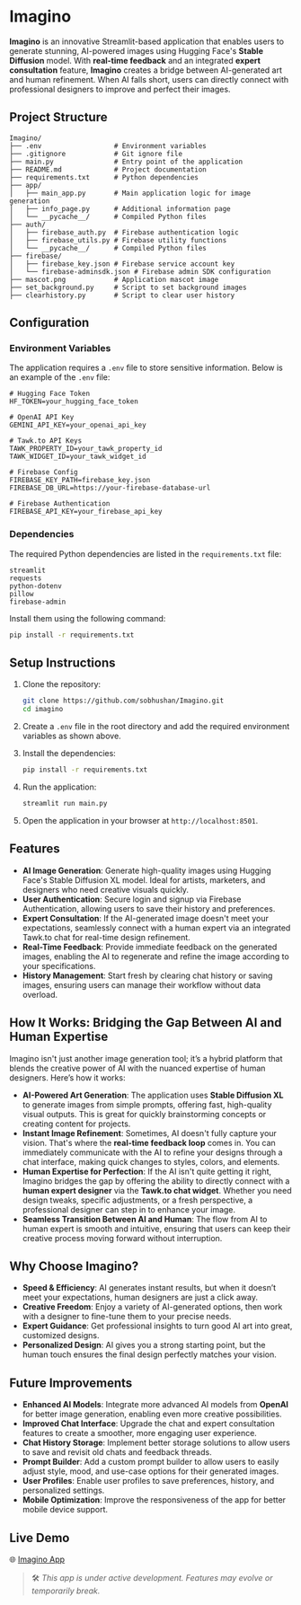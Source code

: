 # Imagino

**Imagino** is an innovative Streamlit-based application that enables users to generate stunning, AI-powered images using Hugging Face's **Stable Diffusion** model. With **real-time feedback** and an integrated **expert consultation** feature, **Imagino** creates a bridge between AI-generated art and human refinement. When AI falls short, users can directly connect with professional designers to improve and perfect their images.
## Project Structure

```
Imagino/
├── .env                  # Environment variables
├── .gitignore            # Git ignore file
├── main.py               # Entry point of the application
├── README.md             # Project documentation
├── requirements.txt      # Python dependencies
├── app/
│   ├── main_app.py       # Main application logic for image generation
│   ├── info_page.py      # Additional information page
│   └── __pycache__/      # Compiled Python files
├── auth/
│   ├── firebase_auth.py  # Firebase authentication logic
│   ├── firebase_utils.py # Firebase utility functions
│   └── __pycache__/      # Compiled Python files
├── firebase/
│   ├── firebase_key.json # Firebase service account key
│   └── firebase-adminsdk.json # Firebase admin SDK configuration
├── mascot.png            # Application mascot image
├── set_background.py     # Script to set background images
├── clearhistory.py       # Script to clear user history
```

## Configuration

### Environment Variables

The application requires a `.env` file to store sensitive information. Below is an example of the `.env` file:

```plaintext
# Hugging Face Token
HF_TOKEN=your_hugging_face_token

# OpenAI API Key
GEMINI_API_KEY=your_openai_api_key

# Tawk.to API Keys
TAWK_PROPERTY_ID=your_tawk_property_id
TAWK_WIDGET_ID=your_tawk_widget_id

# Firebase Config
FIREBASE_KEY_PATH=firebase_key.json
FIREBASE_DB_URL=https://your-firebase-database-url

# Firebase Authentication
FIREBASE_API_KEY=your_firebase_api_key
```

### Dependencies

The required Python dependencies are listed in the `requirements.txt` file:

```plaintext
streamlit
requests
python-dotenv
pillow
firebase-admin
```

Install them using the following command:

```bash
pip install -r requirements.txt
```

## Setup Instructions

1. Clone the repository:

   ```bash
   git clone https://github.com/sobhushan/Imagino.git
   cd imagino
   ```

2. Create a `.env` file in the root directory and add the required environment variables as shown above.

3. Install the dependencies:

   ```bash
   pip install -r requirements.txt
   ```

4. Run the application:

   ```bash
   streamlit run main.py
   ```

5. Open the application in your browser at `http://localhost:8501`.

## Features

- **AI Image Generation**: Generate high-quality images using Hugging Face's Stable Diffusion XL model. Ideal for artists, marketers, and designers who need creative visuals quickly.
- **User Authentication**: Secure login and signup via Firebase Authentication, allowing users to save their history and preferences.
- **Expert Consultation**: If the AI-generated image doesn't meet your expectations, seamlessly connect with a human expert via an integrated Tawk.to chat for real-time design refinement.
- **Real-Time Feedback**: Provide immediate feedback on the generated images, enabling the AI to regenerate and refine the image according to your specifications.
- **History Management**: Start fresh by clearing chat history or saving images, ensuring users can manage their workflow without data overload.

## How It Works: Bridging the Gap Between AI and Human Expertise

Imagino isn't just another image generation tool; it’s a hybrid platform that blends the creative power of AI with the nuanced expertise of human designers. Here’s how it works:

- **AI-Powered Art Generation**: The application uses **Stable Diffusion XL** to generate images from simple prompts, offering fast, high-quality visual outputs. This is great for quickly brainstorming concepts or creating content for projects.
- **Instant Image Refinement**: Sometimes, AI doesn't fully capture your vision. That's where the **real-time feedback loop** comes in. You can immediately communicate with the AI to refine your designs through a chat interface, making quick changes to styles, colors, and elements.
- **Human Expertise for Perfection**: If the AI isn't quite getting it right, Imagino bridges the gap by offering the ability to directly connect with a **human expert designer** via the **Tawk.to chat widget**. Whether you need design tweaks, specific adjustments, or a fresh perspective, a professional designer can step in to enhance your image.
- **Seamless Transition Between AI and Human**: The flow from AI to human expert is smooth and intuitive, ensuring that users can keep their creative process moving forward without interruption.

## Why Choose Imagino?

- **Speed & Efficiency**: AI generates instant results, but when it doesn’t meet your expectations, human designers are just a click away.
- **Creative Freedom**: Enjoy a variety of AI-generated options, then work with a designer to fine-tune them to your precise needs.
- **Expert Guidance**: Get professional insights to turn good AI art into great, customized designs.
- **Personalized Design**: AI gives you a strong starting point, but the human touch ensures the final design perfectly matches your vision.

## Future Improvements

- **Enhanced AI Models**: Integrate more advanced AI models from **OpenAI** for better image generation, enabling even more creative possibilities.
- **Improved Chat Interface**: Upgrade the chat and expert consultation features to create a smoother, more engaging user experience.
- **Chat History Storage**: Implement better storage solutions to allow users to save and revisit old chats and feedback threads.
- **Prompt Builder**: Add a custom prompt builder to allow users to easily adjust style, mood, and use-case options for their generated images.
- **User Profiles**: Enable user profiles to save preferences, history, and personalized settings.
- **Mobile Optimization**: Improve the responsiveness of the app for better mobile device support.


##  Live Demo
🌐 [Imagino App](https://imagino-image-gen-2025.streamlit.app/)

> 🛠️ _This app is under active development. Features may evolve or temporarily break._


